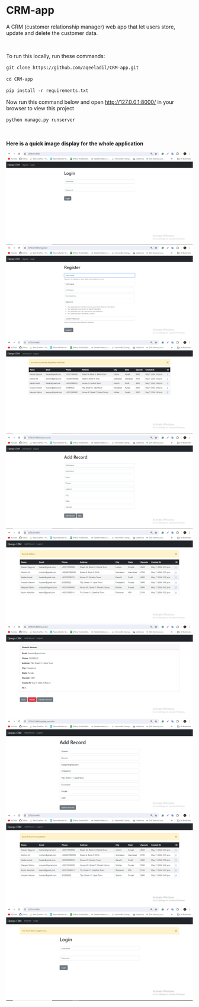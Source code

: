 # CRM-app
A CRM (customer relationship manager) web app that let users store, update and delete the customer data. 

<br>

To run this locally, run these commands:
```html
git clone https://github.com/aqeeladil/CRM-app.git
```

```html
cd CRM-app
```

```html
pip install -r requirements.txt
```

Now run this command below and open http://127.0.0.1:8000/ in your browser to view this project

```html
python manage.py runserver
```
<br><br>
**Here is a quick image display for the whole application**

![screen](shots/screen1.png)
<br>
![screen](shots/screen2.png)
<br>
![screen](shots/screen3.png)
<br>
![screen](shots/screen4.png)
<br>
![screen](shots/screen5.png)
<br>
![screen](shots/screen6.png)
<br>
![screen](shots/screen7.png)
<br>
![screen](shots/screen8.png)
<br>
![screen](shots/screen9.png)
<br><br>






        
